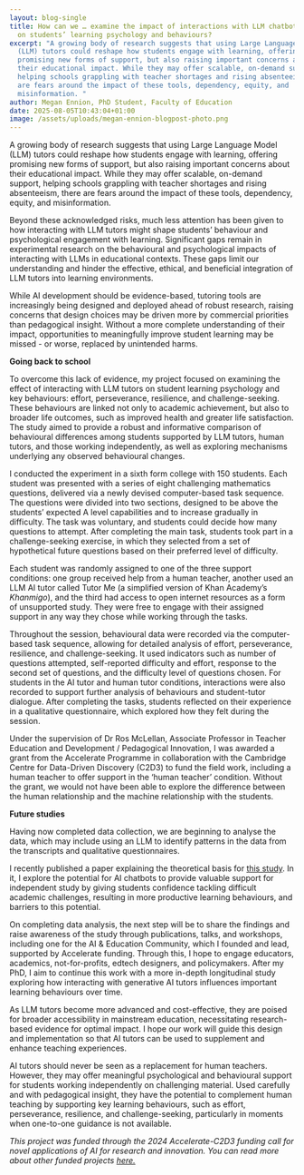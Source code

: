 ```yaml
---
layout: blog-single
title: How can we … examine the impact of interactions with LLM chatbot tutors
  on students’ learning psychology and behaviours?
excerpt: "A growing body of research suggests that using Large Language Model
  (LLM) tutors could reshape how students engage with learning, offering
  promising new forms of support, but also raising important concerns about
  their educational impact. While they may offer scalable, on-demand support,
  helping schools grappling with teacher shortages and rising absenteeism, there
  are fears around the impact of these tools, dependency, equity, and
  misinformation. "
author: Megan Ennion, PhD Student, Faculty of Education
date: 2025-08-05T10:43:04+01:00
image: /assets/uploads/megan-ennion-blogpost-photo.png
---
```

A growing body of research suggests that using Large Language Model (LLM) tutors could reshape how students engage with learning, offering promising new forms of support, but also raising important concerns about their educational impact. While they may offer scalable, on-demand support, helping schools grappling with teacher shortages and rising absenteeism, there are fears around the impact of these tools, dependency, equity, and misinformation.

Beyond these acknowledged risks, much less attention has been given to how interacting with LLM tutors might shape students’ behaviour and psychological engagement with learning. Significant gaps remain in experimental research on the behavioural and psychological impacts of interacting with LLMs in educational contexts. These gaps limit our understanding and hinder the effective, ethical, and beneficial integration of LLM tutors into learning environments.

While AI development should be evidence-based, tutoring tools are increasingly being designed and deployed ahead of robust research, raising concerns that design choices may be driven more by commercial priorities than pedagogical insight. Without a more complete understanding of their impact, opportunities to meaningfully improve student learning may be missed - or worse, replaced by unintended harms.

**Going back to school**

To overcome this lack of evidence, my project focused on examining the effect of interacting with LLM tutors on student learning psychology and key behaviours: effort, perseverance, resilience, and challenge-seeking. These behaviours are linked not only to academic achievement, but also to broader life outcomes, such as improved health and greater life satisfaction. The study aimed to provide a robust and informative comparison of behavioural differences among students supported by LLM tutors, human tutors, and those working independently, as well as exploring mechanisms underlying any observed behavioural changes.

I conducted the experiment in a sixth form college with 150 students. Each student was presented with a series of eight challenging mathematics questions, delivered via a newly devised computer-based task sequence. The questions were divided into two sections, designed to be above the students’ expected A level capabilities and to increase gradually in difficulty. The task was voluntary, and students could decide how many questions to attempt. After completing the main task, students took part in a challenge-seeking exercise, in which they selected from a set of hypothetical future questions based on their preferred level of difficulty.

Each student was randomly assigned to one of the three support conditions: one group received help from a human teacher, another used an LLM AI tutor called Tutor Me (a simplified version of Khan Academy’s *Khanmigo*), and the third had access to open internet resources as a form of unsupported study. They were free to engage with their assigned support in any way they chose while working through the tasks.

Throughout the session, behavioural data were recorded via the computer-based task sequence, allowing for detailed analysis of effort, perseverance, resilience, and challenge-seeking. It used indicators such as number of questions attempted, self-reported difficulty and effort, response to the second set of questions, and the difficulty level of questions chosen. For students in the AI tutor and human tutor conditions, interactions were also recorded to support further analysis of behaviours and student-tutor dialogue. After completing the tasks, students reflected on their experience in a qualitative questionnaire, which explored how they felt during the session.

Under the supervision of Dr Ros McLellan, Associate Professor in Teacher Education and Development / Pedagogical Innovation, I was awarded a grant from the Accelerate Programme in collaboration with the Cambridge Centre for Data-Driven Discovery (C2D3) to fund the field work, including a human teacher to offer support in the ‘human teacher’ condition. Without the grant, we would not have been able to explore the difference between the human relationship and the machine relationship with the students.

**Future studies**

Having now completed data collection, we are beginning to analyse the data, which may include using an LLM to identify patterns in the data from the transcripts and qualitative questionnaires.

I recently published a paper explaining the theoretical basis for [this study](https://doi.org/10.21428/8c225f6e.540b41b5). In it, I explore the potential for AI chatbots to provide valuable support for independent study by giving students confidence tackling difficult academic challenges, resulting in more productive learning behaviours, and barriers to this potential.

On completing data analysis, the next step will be to share the findings and raise awareness of the study through publications, talks, and workshops, including one for the AI & Education Community, which I founded and lead, supported by Accelerate funding. Through this, I hope to engage educators, academics, not-for-profits, edtech designers, and policymakers. After my PhD, I aim to continue this work with a more in-depth longitudinal study exploring how interacting with generative AI tutors influences important learning behaviours over time.

As LLM tutors become more advanced and cost-effective, they are poised for broader accessibility in mainstream education, necessitating research-based evidence for optimal impact. I hope our work will guide this design and implementation so that AI tutors can be used to supplement and enhance teaching experiences.

AI tutors should never be seen as a replacement for human teachers. However, they may offer meaningful psychological and behavioural support for students working independently on challenging material. Used carefully and with pedagogical insight, they have the potential to complement human teaching by supporting key learning behaviours, such as effort, perseverance, resilience, and challenge-seeking, particularly in moments when one-to-one guidance is not available.

*This project was funded through the 2024 Accelerate-C2D3 funding call for novel applications of AI for research and innovation. You can read more about other funded projects* [](<>)*[here.](https://science.ai.cam.ac.uk/news/2024-12-09-exploring-novel-applications-of-ai-for-research-and-innovation-%E2%80%93-announcing-our-2024-funded-projects.html)*
